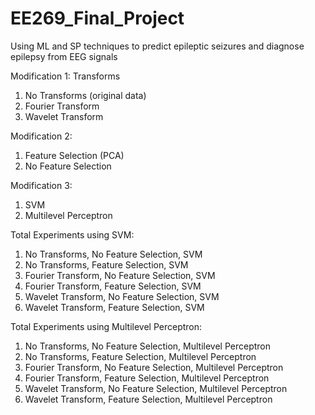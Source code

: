 # EE269_Final_Project
Using ML and SP techniques to predict epileptic seizures and diagnose epilepsy from EEG signals

Modification 1: Transforms
1. No Transforms (original data)
2. Fourier Transform
3. Wavelet Transform

Modification 2:
1. Feature Selection (PCA)
2. No Feature Selection

Modification 3:
1. SVM
2. Multilevel Perceptron

Total Experiments using SVM:
1. No Transforms, No Feature Selection, SVM
2. No Transforms, Feature Selection, SVM
3. Fourier Transform, No Feature Selection, SVM
4. Fourier Transform, Feature Selection, SVM
5. Wavelet Transform, No Feature Selection, SVM
6. Wavelet Transform, Feature Selection, SVM

Total Experiments using Multilevel Perceptron:
1. No Transforms, No Feature Selection, Multilevel Perceptron
2. No Transforms, Feature Selection, Multilevel Perceptron
3. Fourier Transform, No Feature Selection, Multilevel Perceptron
4. Fourier Transform, Feature Selection, Multilevel Perceptron
5. Wavelet Transform, No Feature Selection, Multilevel Perceptron
6. Wavelet Transform, Feature Selection, Multilevel Perceptron
